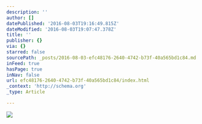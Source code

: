 ```yaml
---
description: ''
author: []
datePublished: '2016-08-03T19:16:49.815Z'
dateModified: '2016-08-03T19:07:47.378Z'
title: ''
publisher: {}
via: {}
starred: false
sourcePath: _posts/2016-08-03-efc48176-2640-4742-b73f-40a565bd1c84.md
inFeed: true
hasPage: true
inNav: false
url: efc48176-2640-4742-b73f-40a565bd1c84/index.html
_context: 'http://schema.org'
_type: Article

---
```

![](https://the-grid-user-content.s3-us-west-2.amazonaws.com/c85a3774-7426-4491-ac06-b7d90052a641.png)